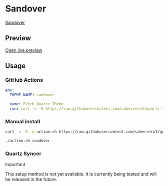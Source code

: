 # Sandover

[Sandover](https://github.com/eliz-abeth)

## Preview

[Open live preview](https://quartz-themes.github.io/sandover/)

## Usage

### GitHub Actions

```yaml
env:
  THEME_NAME: sandover
```

```yaml
- name: Fetch Quartz Theme
  run: curl -s -S https://raw.githubusercontent.com/saberzero1/quartz-themes/master/action.sh | bash -s -- $THEME_NAME
```

### Manual install

```bash
curl -s -S -o action.sh https://raw.githubusercontent.com/saberzero1/quartz-themes/master/action.sh

./action.sh sandover
```

### Quartz Syncer

> [!IMPORTANT]
> This setup method is not yet available. It is currently being tested and will be released in the future.
